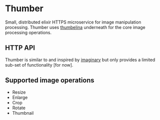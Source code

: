 # Thumber

Small, distributed elixir HTTPS microservice for image manipulation processing. Thumber uses [thumbelina](https://github.com/hailelagi/thumbelina) underneath for the core image processing operations.

## HTTP API

Thumber is similar to and inspired by [imaginary](https://github.com/h2non/imaginary) but only provides a limited sub-set
of functionality [for now].

## Supported image operations

- Resize
- Enlarge
- Crop
- Rotate
- Thumbnail
